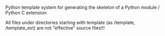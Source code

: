 
Python template system for generating the skeleton of a Python module / Python C extension


All files under directories starting with template (as /template, /template_ext) are not "effective" source files!!!
